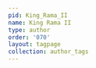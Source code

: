 ```yaml
---
pid: King_Rama_II
name: King Rama II
type: author
order: '070'
layout: tagpage
collection: author_tags
---
```

